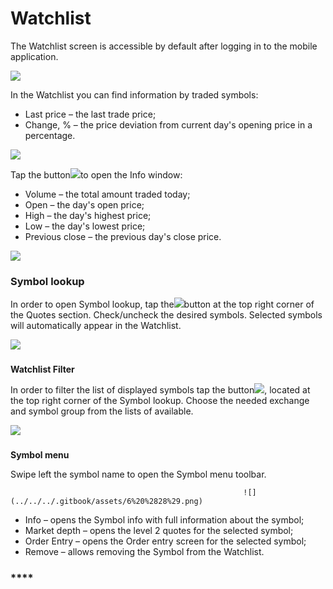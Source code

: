 # Watchlist

The Watchlist screen is accessible by default after logging in to the mobile application.

![](../../../.gitbook/assets/watchl.PNG)

In the Watchlist you can find information by traded symbols:

* Last price – the last trade price;
* Change, % – the price deviation from current day's opening price in a percentage.

![](../../../.gitbook/assets/w2.PNG)

Tap the button![](../../../.gitbook/assets/arrow-right.jpg)to open the Info window:

* Volume – the total amount traded today;
* Open – the day's open price;
* High – the day's highest price;
* Low – the day's lowest price;
* Previous close – the previous day's close price.

![](../../../.gitbook/assets/w3.PNG)

### **Symbol lookup** 

In order to open Symbol lookup, tap the![](../../../.gitbook/assets/add%20%281%29.jpg)button at the top right corner of the Quotes section. Check/uncheck the desired symbols. Selected symbols will automatically appear in the Watchlist.

![](../../../.gitbook/assets/4%20%2818%29.png)

### **Watchlist Filter** 

In order to filter the list of displayed symbols tap the button![](../../../.gitbook/assets/filter.jpg), located at the top right corner of the Symbol lookup. Choose the needed exchange and symbol group from the lists of available.

![](../../../.gitbook/assets/5%20%2830%29.png)

### **Symbol menu**

Swipe left the symbol name to open the Symbol menu toolbar. 

                                                        ![](../../../.gitbook/assets/6%20%2828%29.png) 

* Info – opens the Symbol info with full information about the symbol;
* Market depth – opens the level 2 quotes for the selected symbol;
* Order Entry – opens the Order entry screen for the selected symbol;
* Remove – allows removing the Symbol from the Watchlist.

### \*\*\*\*

